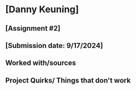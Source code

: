 # [Danny Keuning]
## [Assignment #2]
## [Submission date: 9/17/2024]
## Worked with/sources 

## Project Quirks/ Things that don't work
